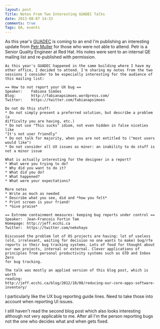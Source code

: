 ```yaml
---
layout: post
Title: Notes From Two Interesting GUADEC Talks
date: 2013-08-07 14:33
comments: true
Tags: QA, events
---
```


As this year's [GUADEC](https://www.guadec.org/) is coming to an end
I'm publishing an interesting update from 
[Petr Muller](https://cz.linkedin.com/in/mullerpetr) for 
those who were not able to attend.
Petr is a Senior Quality Engineer at Red Hat. His notes were
sent to an internal QE mailing list and re-published with permission.

    As this year's GUADEC happened in the same building where I have my
    other office, I decided to attend. I'm sharing my notes from the two
    sessions I consider to be especially interesting for the audience of
    this mailing list:
    
    == How to not report your UX bug ==
    Speaker:    Fabiana Simões
    Blog:       http://fabianapsimoes.wordpress.com/
    Twitter:    https://twitter.com/fabianapsimoes
    
    Do not do this stuff:
    * Do not simply present a preferred solution, but describe a problem (a
    difficulty you are having, etc.)
    * Do not use "This sucks" idiom, not even hidden in false niceties like
    "It's not user friendly"
    * Do not talk for majority, when you are not entitled to ("most users
    would like")
    * Do not consider all UX issues as minor: an inability to do stuff is
    not a minor issue
    
    What is actually interesting for the designer in a report?
    * What were you trying to do?
    * Why did you want to do it?
    * What did you do?
    * What happened?
    * What were your expectations?
    
    More notes
    * Write as much as needed
    * Describe what you see, did and *how you felt*
    * Print screen is your friend!
    * *Give praise*
    
    == Extreme containment measures: keeping bug reports under control ==
    Speaker:  Jean-Francois Fortin Tam
    Homepage: http://jeff.ecchi.ca
    Twitter:  https://twitter.com/nekohayo
    
    Discussed the problem lot of OS projects are having: lot of useless
    (old, irrelevant, waiting for decision no one wants to make) bug/rfe
    reports in their bug tracking systems. Lots of food for thought about
    our own projects, internal or external. Clever applications of
    principles from personal productivity systems such as GTD and Inbox Zero
    for bug tracking.  
    
    The talk was mostly an applied version of this blog post, which is worth
    reading:
    http://jeff.ecchi.ca/blog/2012/10/08/reducing-our-core-apps-software-inventory/

I particularly like the UX bug reporting guide lines. Need to take those into
account when reporting UI issues. 

I still haven't read the second blog post which also looks interesting although 
not very applicable to me. After all I'm the person reporting bugs not the one
who decides what and when gets fixed.






